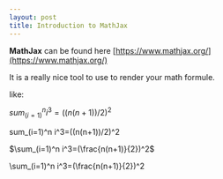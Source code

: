 ```yaml
---
layout: post
title: Introduction to MathJax
---
```


**MathJax** can be found here [https://www.mathjax.org/](https://www.mathjax.org/)

It is a really nice tool to use to render your math formule.

like:

$sum_(i=1)^n i^3=((n(n+1))/2)^2$

sum_(i=1)^n i^3=((n(n+1))/2)^2


$\sum_(i=1)^n i^3=(\frac{n(n+1)}{2})^2$

\sum_(i=1)^n i^3=(\frac{n(n+1)}{2})^2
